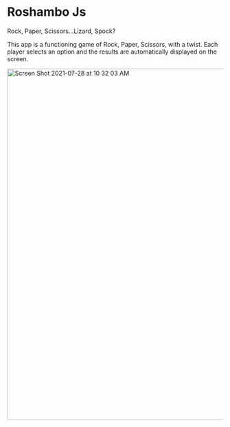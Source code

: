 
# Roshambo Js

Rock, Paper, Scissors...Lizard, Spock?

This app is a functioning game of Rock, Paper, Scissors, with a twist. Each player selects an option and the results are automatically displayed on the screen. 

<img width="817" alt="Screen Shot 2021-07-28 at 10 32 03 AM" src="https://user-images.githubusercontent.com/81791251/127341055-d6a0dd39-0c13-46a9-8a24-5f447fb1f40e.png">

